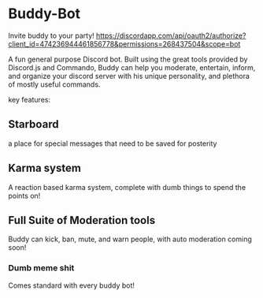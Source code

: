 # Buddy-Bot
Invite buddy to your party!
https://discordapp.com/api/oauth2/authorize?client_id=474236944461856778&permissions=268437504&scope=bot

A fun general purpose Discord bot. Built using the great tools provided by Discord.js and Commando, Buddy can help you moderate, entertain, inform, and organize your discord server with his unique personality, and plethora of mostly useful commands. 

key features:

<h2>Starboard</h2><p> a place for special messages that need to be saved for posterity</p>

<h2>Karma system</h2><p> A reaction based karma system, complete with dumb things to spend the points on! </p>

<h2>Full Suite of Moderation tools</h2><p>Buddy can kick, ban, mute, and warn people, with auto moderation coming soon!</p>

<h3>Dumb meme shit</h3><p> Comes standard with every buddy bot!</p>


